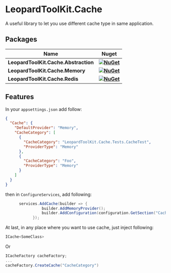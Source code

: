 # LeopardToolKit.Cache
A useful library to let you use different cache type in same application.

## Packages

| **Name** | **Nuget** |
|----------|:-------------:|
| **LeopardToolKit.Cache.Abstraction** | **[![NuGet](https://buildstats.info/nuget/LeopardToolKit.Cache.Abstraction)](https://www.nuget.org/packages/LeopardToolKit.Cache.Abstraction)**   |
| **LeopardToolKit.Cache.Memory** | **[![NuGet](https://buildstats.info/nuget/LeopardToolKit.Cache.Memory)](https://www.nuget.org/packages/LeopardToolKit.Cache.Memory)**   |
| **LeopardToolKit.Cache.Redis** | **[![NuGet](https://buildstats.info/nuget/LeopardToolKit.Cache.Redis)](https://www.nuget.org/packages/LeopardToolKit.Cache.Redis)**   |

## Features

In your `appsettings.json` add follow:
```json
{
  "Cache": {
    "DefaultProvider": "Memory",
    "CacheCategory": [
      {
        "CacheCategory": "LeopardToolKit.Cache.Tests.CacheTest",
        "ProviderType": "Memory"
      },
      {
        "CacheCategory": "Foo",
        "ProviderType": "Memory"
      }
    ]
  }
}

```

then in `ConfigureServices`, add following:
```csharp
      services.AddCache(builder => {
                builder.AddMemoryProvider();
                builder.AddConfiguration(configuration.GetSection("Cache"));
            });
```

At last, in any place where you want to use cache, just inject following:
```csharp
ICache<SomeClass>
```
Or
```csharp
ICacheFactory cacheFactory;
...
cacheFactory.CreateCache("CacheCategory")
```